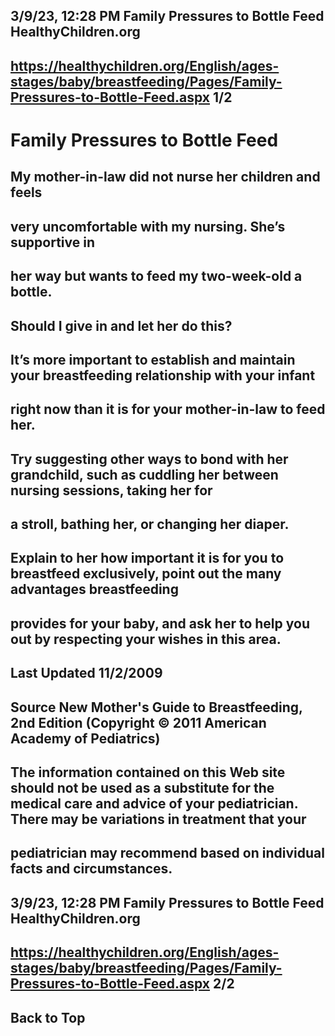## 3/9/23, 12:28 PM Family Pressures to Bottle Feed HealthyChildren.org 

## https://healthychildren.org/English/ages-stages/baby/breastfeeding/Pages/Family-Pressures-to-Bottle-Feed.aspx 1/2 

# Family Pressures to Bottle Feed 

## My mother-in-law did not nurse her children and feels 

## very uncomfortable with my nursing. She’s supportive in 

## her way but wants to feed my two-week-old a bottle. 

## Should I give in and let her do this? 

## It’s more important to establish and maintain your breastfeeding relationship with your infant 

## right now than it is for your mother-in-law to feed her. 

## Try suggesting other ways to bond with her grandchild, such as cuddling her between nursing sessions, taking her for 

## a stroll, bathing her, or changing her diaper. 

## Explain to her how important it is for you to breastfeed exclusively, point out the many advantages breastfeeding 

## provides for your baby, and ask her to help you out by respecting your wishes in this area. 

## Last Updated 11/2/2009 

## Source New Mother's Guide to Breastfeeding, 2nd Edition (Copyright © 2011 American Academy of Pediatrics) 

## The information contained on this Web site should not be used as a substitute for the medical care and advice of your pediatrician. There may be variations in treatment that your 

## pediatrician may recommend based on individual facts and circumstances. 


## 3/9/23, 12:28 PM Family Pressures to Bottle Feed HealthyChildren.org 

## https://healthychildren.org/English/ages-stages/baby/breastfeeding/Pages/Family-Pressures-to-Bottle-Feed.aspx 2/2 

## Back to Top 


